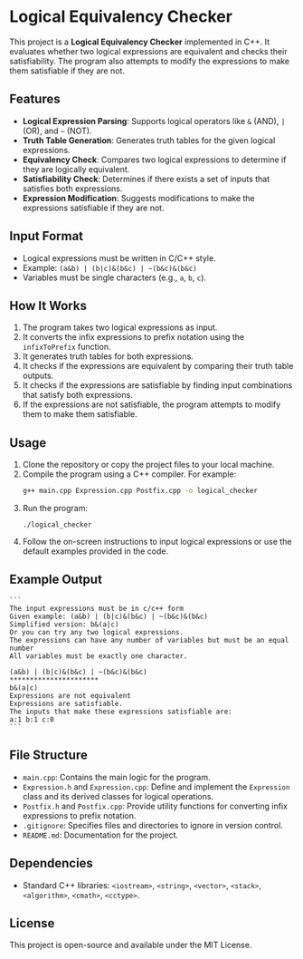 # Logical Equivalency Checker

This project is a **Logical Equivalency Checker** implemented in C++. It evaluates whether two logical expressions are equivalent and checks their satisfiability. The program also attempts to modify the expressions to make them satisfiable if they are not.

## Features

- **Logical Expression Parsing**: Supports logical operators like `&` (AND), `|` (OR), and `~` (NOT).
- **Truth Table Generation**: Generates truth tables for the given logical expressions.
- **Equivalency Check**: Compares two logical expressions to determine if they are logically equivalent.
- **Satisfiability Check**: Determines if there exists a set of inputs that satisfies both expressions.
- **Expression Modification**: Suggests modifications to make the expressions satisfiable if they are not.

## Input Format

- Logical expressions must be written in C/C++ style.
- Example: `(a&b) | (b|c)&(b&c) | ~(b&c)&(b&c)`
- Variables must be single characters (e.g., `a`, `b`, `c`).

## How It Works

1. The program takes two logical expressions as input.
2. It converts the infix expressions to prefix notation using the `infixToPrefix` function.
3. It generates truth tables for both expressions.
4. It checks if the expressions are equivalent by comparing their truth table outputs.
5. It checks if the expressions are satisfiable by finding input combinations that satisfy both expressions.
6. If the expressions are not satisfiable, the program attempts to modify them to make them satisfiable.

## Usage

1. Clone the repository or copy the project files to your local machine.
2. Compile the program using a C++ compiler. For example:
   ```bash
   g++ main.cpp Expression.cpp Postfix.cpp -o logical_checker
   ```
3. Run the program:
    ```
    ./logical_checker
    ```
4. Follow the on-screen instructions to input logical expressions or use the default examples provided in the code.

## Example Output

    ```
    The input expressions must be in c/c++ form
    Given example: (a&b) | (b|c)&(b&c) | ~(b&c)&(b&c)
    Simplified version: b&(a|c)
    Or you can try any two logical expressions.
    The expressions can have any number of variables but must be an equal number
    All variables must be exactly one character.

    (a&b) | (b|c)&(b&c) | ~(b&c)&(b&c)
    **********************
    b&(a|c)
    Expressions are not equivalent
    Expressions are satisfiable.
    The inputs that make these expressions satisfiable are:
    a:1 b:1 c:0
    ```

## File Structure

- `main.cpp`: Contains the main logic for the program.
- `Expression.h` and `Expression.cpp`: Define and implement the `Expression` class and its derived classes for logical operations.
- `Postfix.h` and `Postfix.cpp`: Provide utility functions for converting infix expressions to prefix notation.
- `.gitignore`: Specifies files and directories to ignore in version control.
- `README.md`: Documentation for the project.

## Dependencies

- Standard C++ libraries: `<iostream>`, `<string>`, `<vector>`, `<stack>`, `<algorithm>`, `<cmath>`, `<cctype>`.

## License

This project is open-source and available under the MIT License.